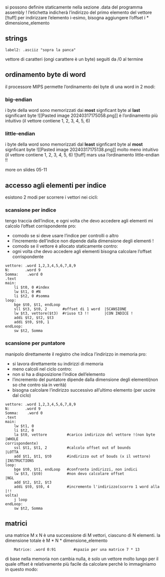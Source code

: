 
si possono definire staticamente nella sezione .data del programma assembly !
l’etichetta indicherà l’indirizzo del primo elemento del vettore
[!tuff] per indirizzare l’elemento i-esimo, bisogna aggiungere l’offset
i * dimensione_elemento


## strings
```armasm
label2: .asciiz "sopra la panca"
```
vettore di caratteri (ongi carattere è un byte) seguiti da /0 al termine 

## ordinamento byte di word

il processore MIPS permette l’ordinamento dei byte di una word in 2 modi:
### big-endian
i byte della word sono memorizzati dai **most** signficant byte al **last** significant byte
![[Pasted image 20240317175058.png]]
è l’ordinamento più intuitivo (il vettore contiene 1, 2, 3, 4, 5, 6)
### little-endian
i byte della word sono memorizzati dal **least** signficant byte al **most** signficant byte 
![[Pasted image 20240317175138.png]]
molto meno intuitivo (il vettore contiene 1, 2, 3, 4, 5, 6)
![tuff] mars usa l’ordinamento little-endian !!

more on slides 05-11

## accesso agli elementi per indice
esistono 2 modi per scorrere i vettori nei cicli:
### scansione per indice
tengo traccia dell’indice, e ogni volta che devo accedere agli elementi mi calcolo l’offset corrispondente
pro:
- comodo se si deve usare l’indice per controlli o altro
- l’incremento dell’indice non dipende dalla dimensione degli elementi !
- comodo se il vettore è allocato staticamente
contro:
- ogni volta che devo accedere agli elementi bisogna calcolare l’offset corrispondente

```armasm
vettore: .word 1,2,3,4,5,6,7,8,9
N:       .word 9
Somma:    .word 0
.text
main:
	li $t0, 0 #index
	lw $t1, 0 #N
	li $t2, 0 #somma
loop:
	bge $t0, $t1, endLoop
	sll $t3, $t0, 2       #offset di 1 word  |SCANSIONE
	lw $t3, vettore($t3)  #riuso t3 !!       |CON INDICE !
	addi $t2, $t2, $t3
	addi $t0, $t0, 1
endLoop:
	sw $t2, Somma
```
### scansione per puntatore
manipolo direttamente il registro che indica l’indirizzo in memoria
pro:
- si lavora direttamente su indirizzi di memoria
- meno calcoli nel ciclo
contro:
- non si ha a disposizione l’indice dell’elemento
- l’incremento del puntatore dipende dalla dimensione degli elementi(non so che contro sia in verità)
- bisogna calcolare l’indirizzo successivo all’ultimo elemento (per uscire dal ciclo)
```armasm
vettore: .word 1,2,3,4,5,6,7,8,9
N:       .word 9
Somma:    .word 0
.text
main:
	lw $t1, 0
	li $t2, 0
	la $t0, vettore         #carico indirizzo del vettore !(non byte     |WHOLE                                                                corrispondente)
	ssl $t1, $t1, 2         #calcolo offset out of bounds                |LOTTA
	add $t1, $t1, $t0       #indirizzo out of bouds (x il vettore)       |INSTRUCTIONS
loop:
	bge $t0, $t1, endLoop   #confronto indirizzi, non indici
	lw $t3, ($t0)           #non devo calcolare offset                   |NGL
	add $t2, $t2, $t3
	addi $t0, $t0, 4        #incremento l'indirizzo(scorro 1 word alla   |!!                                                                 volta)
	j loop
endLoop:
	sw $t2, Somma
```

## matrici
una matrice M x N è una successione di M vettori, ciascuno di N elementi.
la dimensione totale è M * N * dimensione_elemento
```àrmasm
	Matrice: .word 0:91        #spazio per una matrice 7 * 13
```
di base nella memoria non cambia nulla, è solo un vettore molto lungo per il quale offset è relativamente più facile da calcolare perchè lo immaginiamo in questo modo: